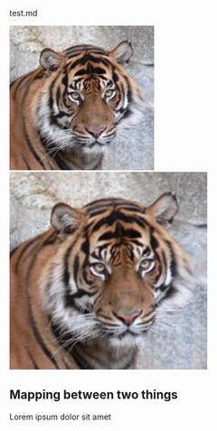 test.md

![tiger](./images/tiger.jpg)
<img src="./images/tiger.jpg" width="350" alt="tiger">

## Mapping between two things

Lorem ipsum dolor sit amet
